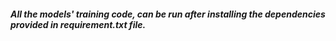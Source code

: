 ##### All the models' training code, can be run after installing the dependencies provided in requirement.txt file.
